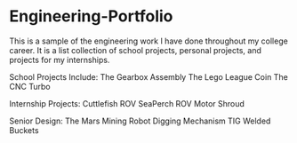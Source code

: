 # Engineering-Portfolio
This is a sample of the engineering work I have done throughout my college career. It is a list collection of school projects, personal projects, and projects for my internships.

School Projects Include:
The Gearbox Assembly
The Lego League Coin
The CNC Turbo

Internship Projects:
Cuttlefish ROV
SeaPerch ROV
Motor Shroud

Senior Design:
The Mars Mining Robot
Digging Mechanism
TIG  Welded Buckets
